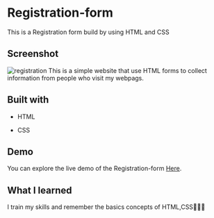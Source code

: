 # Registration-form
This is a Registration form build by using HTML and CSS 

## Screenshot
![registration](https://github.com/Vandana915/RegistrationForm/assets/124566666/318364e6-594b-49ec-b272-3d3d9265377a)
This is a simple website that use HTML forms to collect information from people who visit my webpags.


##  Built with
* HTML
+ CSS
## Demo
You can explore the live demo of the Registration-form [Here](https://vandana915.github.io/RegistrationForm/).
## What I learned

I train my skills and remember the basics concepts of HTML,CSS👩🏻‍💻
